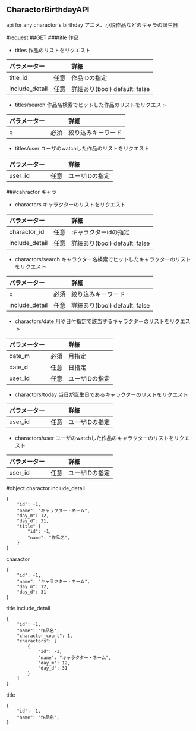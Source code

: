 CharactorBirthdayAPI
---

api for any charactor's birthday
アニメ、小説作品などのキャラの誕生日

#request
##GET
###title 作品
* titles
作品のリストをリクエスト

| パラメーター           || 詳細 |
| :-----------    | :---: | :-------------------------------- |
| title\_id       | 任意  | 作品IDの指定 |
| include\_detail | 任意  | 詳細あり(bool) default: false |

* titles/search
作品名検索でヒットした作品のリストをリクエスト

| パラメーター           || 詳細 |
| :-------------- | :---: | :-------------------------------- |
| q               | 必須  | 絞り込みキーワード |
* titles/user
ユーザのwatchした作品のリストをリクエスト

| パラメーター           || 詳細 |
| :-------------- | :---: | :-------------------------------- |
| user\_id        | 任意  | ユーザIDの指定 |

###cahractor キャラ
* charactors
キャラクターのリストをリクエスト

| パラメーター           || 詳細 |
| :-------------- | :---: | :-------------------------------- |
| charactor\_id   | 任意  | キャラクターidの指定 |
| include\_detail | 任意  | 詳細あり(bool) default: false |

* charactors/search
キャラクター名検索でヒットしたキャラクターのリストをリクエスト

パラメーター             || 詳細 |
| :-------------- | :---: | :-------------------------------- |
| q               | 必須  | 絞り込みキーワード |
| include\_detail | 任意  | 詳細あり(bool) default: false |

* charactors/date
月や日付指定で該当するキャラクターのリストをリクエスト

|パラメーター            || 詳細 |
| :-------------- | :---: | :-------------------------------- |
| date\_m         | 必須  | 月指定 |
| date\_d         | 任意  | 日指定 |
| user\_id        | 任意  | ユーザIDの指定 |

* charactors/today
当日が誕生日であるキャラクターのリストをリクエスト

|パラメーター            || 詳細 |
| :-------------- | :---: | :-------------------------------- |
| user\_id        | 任意  | ユーザIDの指定 |

* charactors/user
ユーザのwatchした作品のキャラクターのリストをリクエスト

| パラメーター           || 詳細 |
| :-------------- | :---: | :-------------------------------- |
| user\_id        | 任意  | ユーザIDの指定 |


#object
charactor include\_detail
```
{
    "id": -1,
    "name": "キャラクター・ネーム",
    "day_m": 12,
    "day_d": 31,
    "title" {
        "id": -1,
        "name": "作品名",
    }
}
```

charactor
```
{
    "id": -1,
    "name": "キャラクター・ネーム",
    "day_m": 12,
    "day_d": 31
}
```

title include\_detail
```
{
    "id": -1,
    "name": "作品名",
    "charactor_count": 1,
    "charactors": [
        {
            "id": -1,
            "name": "キャラクター・ネーム",
            "day_m": 12,
            "day_d": 31
        }
    ]
}
```

title
```
{
    "id": -1,
    "name": "作品名",
}
```
